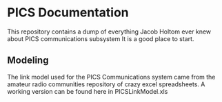 # PICS Documentation
This repository contains a dump of everything Jacob Holtom ever knew about PICS communications subsystem
It is a good place to start.

## Modeling
The link model used for the PICS Communications system came from the amateur radio communities repository of crazy excel spreadsheets.  A working version can be found here in PICSLinkModel.xls
